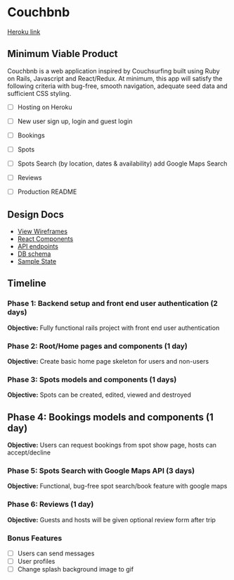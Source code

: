# Couchbnb

[Heroku link][heroku]
<!-- [Trello link][trello] -->

[heroku]: https://couchbnb.herokuapp.com/
<!-- [trello]:  -->


## Minimum Viable Product
Couchbnb is a web application inspired by Couchsurfing built using Ruby on Rails, Javascript and React/Redux. At minimum, this app will satisfy the following criteria with bug-free, smooth navigation, adequate seed data and sufficient CSS styling.

- [ ] Hosting on Heroku
- [ ] New user sign up, login and guest login
- [ ] Bookings
- [ ] Spots
- [ ] Spots Search (by location, dates & availability) add Google Maps Search
- [ ] Reviews
- [ ] Production README


## Design Docs
* [View Wireframes][wireframes]
* [React Components][components]
* [API endpoints][api-endpoints]
* [DB schema][schema]
* [Sample State][sample-state]

[wireframes]: docs/wireframes
[components]: docs/component-hierarchy.md
[sample-state]: docs/sample-state.md
[api-endpoints]: docs/api-endpoints.md
[schema]: docs/schema.md

## Timeline

### Phase 1: Backend setup and front end user authentication (2 days)
**Objective:** Fully functional rails project with front end user authentication

### Phase 2: Root/Home pages and components (1 day)
**Objective:** Create basic home page skeleton for users and non-users

### Phase 3: Spots models and components (1 days)
**Objective:** Spots can be created, edited, viewed and destroyed

## Phase 4: Bookings models and components (1 day)
**Objective:** Users can request bookings from spot show page, hosts can accept/decline

### Phase 5: Spots Search with Google Maps API (3 days)
**Objective:** Functional, bug-free spot search/book feature with google maps

### Phase 6: Reviews (1 day)
**Objective:** Guests and hosts will be given optional review form after trip

### Bonus Features
- [ ] Users can send messages
- [ ] User profiles
- [ ] Change splash background image to gif
